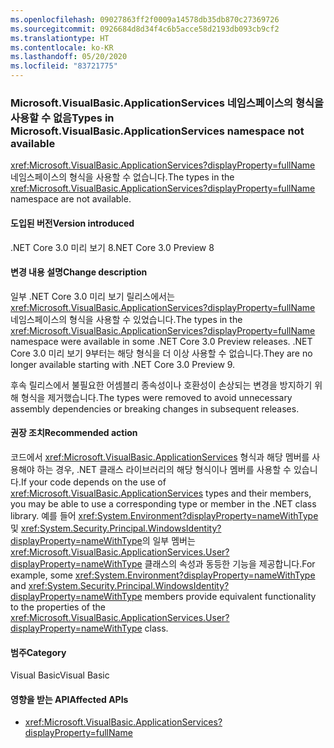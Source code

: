 ```yaml
---
ms.openlocfilehash: 09027863ff2f0009a14578db35db870c27369726
ms.sourcegitcommit: 0926684d8d34f4c6b5acce58d2193db093cb9cf2
ms.translationtype: HT
ms.contentlocale: ko-KR
ms.lasthandoff: 05/20/2020
ms.locfileid: "83721775"
---
```

### <a name="types-in-microsoftvisualbasicapplicationservices-namespace-not-available"></a><span data-ttu-id="bfa38-101">Microsoft.VisualBasic.ApplicationServices 네임스페이스의 형식을 사용할 수 없음</span><span class="sxs-lookup"><span data-stu-id="bfa38-101">Types in Microsoft.VisualBasic.ApplicationServices namespace not available</span></span>

<span data-ttu-id="bfa38-102"><xref:Microsoft.VisualBasic.ApplicationServices?displayProperty=fullName> 네임스페이스의 형식을 사용할 수 없습니다.</span><span class="sxs-lookup"><span data-stu-id="bfa38-102">The types in the <xref:Microsoft.VisualBasic.ApplicationServices?displayProperty=fullName> namespace are not available.</span></span>

#### <a name="version-introduced"></a><span data-ttu-id="bfa38-103">도입된 버전</span><span class="sxs-lookup"><span data-stu-id="bfa38-103">Version introduced</span></span>

<span data-ttu-id="bfa38-104">.NET Core 3.0 미리 보기 8</span><span class="sxs-lookup"><span data-stu-id="bfa38-104">.NET Core 3.0 Preview 8</span></span>

#### <a name="change-description"></a><span data-ttu-id="bfa38-105">변경 내용 설명</span><span class="sxs-lookup"><span data-stu-id="bfa38-105">Change description</span></span>

<span data-ttu-id="bfa38-106">일부 .NET Core 3.0 미리 보기 릴리스에서는 <xref:Microsoft.VisualBasic.ApplicationServices?displayProperty=fullName> 네임스페이스의 형식을 사용할 수 있었습니다.</span><span class="sxs-lookup"><span data-stu-id="bfa38-106">The types in the <xref:Microsoft.VisualBasic.ApplicationServices?displayProperty=fullName> namespace were available in some .NET Core 3.0 Preview releases.</span></span> <span data-ttu-id="bfa38-107">.NET Core 3.0 미리 보기 9부터는 해당 형식을 더 이상 사용할 수 없습니다.</span><span class="sxs-lookup"><span data-stu-id="bfa38-107">They are no longer available starting with .NET Core 3.0 Preview 9.</span></span>

<span data-ttu-id="bfa38-108">후속 릴리스에서 불필요한 어셈블리 종속성이나 호환성이 손상되는 변경을 방지하기 위해 형식을 제거했습니다.</span><span class="sxs-lookup"><span data-stu-id="bfa38-108">The types were removed to avoid unnecessary assembly dependencies or breaking changes in subsequent releases.</span></span>

#### <a name="recommended-action"></a><span data-ttu-id="bfa38-109">권장 조치</span><span class="sxs-lookup"><span data-stu-id="bfa38-109">Recommended action</span></span>

<span data-ttu-id="bfa38-110">코드에서 <xref:Microsoft.VisualBasic.ApplicationServices> 형식과 해당 멤버를 사용해야 하는 경우, .NET 클래스 라이브러리의 해당 형식이나 멤버를 사용할 수 있습니다.</span><span class="sxs-lookup"><span data-stu-id="bfa38-110">If your code depends on the use of <xref:Microsoft.VisualBasic.ApplicationServices> types and their members, you may be able to use a corresponding type or member in the .NET class library.</span></span> <span data-ttu-id="bfa38-111">예를 들어 <xref:System.Environment?displayProperty=nameWithType> 및 <xref:System.Security.Principal.WindowsIdentity?displayProperty=nameWithType>의 일부 멤버는 <xref:Microsoft.VisualBasic.ApplicationServices.User?displayProperty=nameWithType> 클래스의 속성과 동등한 기능을 제공합니다.</span><span class="sxs-lookup"><span data-stu-id="bfa38-111">For example, some <xref:System.Environment?displayProperty=nameWithType> and <xref:System.Security.Principal.WindowsIdentity?displayProperty=nameWithType> members provide equivalent functionality to the properties of the <xref:Microsoft.VisualBasic.ApplicationServices.User?displayProperty=nameWithType> class.</span></span>

#### <a name="category"></a><span data-ttu-id="bfa38-112">범주</span><span class="sxs-lookup"><span data-stu-id="bfa38-112">Category</span></span>

<span data-ttu-id="bfa38-113">Visual Basic</span><span class="sxs-lookup"><span data-stu-id="bfa38-113">Visual Basic</span></span>

#### <a name="affected-apis"></a><span data-ttu-id="bfa38-114">영향을 받는 API</span><span class="sxs-lookup"><span data-stu-id="bfa38-114">Affected APIs</span></span>

- <xref:Microsoft.VisualBasic.ApplicationServices?displayProperty=fullName>

<!--

#### Affected APIs

- `N:Microsoft.VisualBasic.ApplicationServices`

-->
